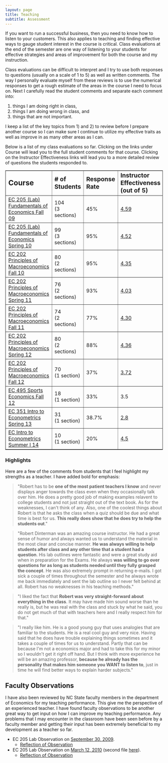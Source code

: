 ```yaml
---
layout: page
title: Teaching
subtitle: Assessment
---
```


If you want to run a successful business, then you need to know how to listen to your customers. This also applies to teaching and finding effective ways to gauge student interest in the course is critical. Class evaluations at the end of the semester are one way of listening to your students for effective strategies and areas of improvement for both the course and my instruction.

Class evaluations can be difficult to interpret and I try to use both responses to questions (usually on a scale of 1 to 5) as well as written comments. The way I personally evaluate myself from these reviews is to use the numerical responses to get a rough estimate of the areas in the course I need to focus on. Next I carefully read the student comments and separate each comment into:

1. things I am doing right in class,
2. things I am doing wrong in class, and
3. things that are not important.

I keep a list of the key topics from 1) and 2) to review before I prepare another course so I can make sure I continue to utilize my effective traits as well as improve in as many other areas as I can.

Below is a list of my class evaluations so far. Clicking on the links under Course will lead you to the full student comments for that course. Clicking on the Instructor Effectiveness links will lead you to a more detailed review of questions the students responded to.

<table style="text-align: left; width: 100%;" border="1" cellpadding="2"
 cellspacing="2">
  <tbody>
    <tr>
      <td><big><big><b>Course</b></big></big></td>
      <td><big><b># of Students</b></big></td>
      <td><big><b>Response Rate</b></big></td>
      <td><big><b>Instructor Effectiveness (out of 5)</b></big></td>
    </tr>
    <tr>
      <td><a href="/teaching/docs/Reviews/Comments%20F09_ec205.pdf">EC 205 (Lab) Fundamentals of Economics Fall 09</a></td>
      <td>104<br />
(3 sections)</td>
      <td>45%</td>
      <td><a href="/teaching/docs/Reviews/Qs%20F09_ec205.pdf">4.59</a></td>
    </tr>
    <tr>
      <td><a href="/teaching/docs/Reviews/Comments%20S10_ec205.pdf">EC 205 (Lab) Fundamentals of Economics Spring 10</a></td>
      <td>99<br />
(3 sections)</td>
      <td>95%</td>
      <td><a href="/teaching/docs/Reviews/Qs%20S10_ec205.pdf">4.52</a></td>
    </tr>
    <tr>
      <td><a href="/teaching/docs/Reviews/Comments%20F10_ec202.pdf">EC 202 Principles of Macroeconomics Fall 10</a></td>
      <td>80<br />
(2 sections)</td>
      <td>95%</td>
      <td><a href="/teaching/docs/Reviews/Qs%20F10_ec202.pdf">4.35</a></td>
    </tr>
    <tr>
      <td><a href="/teaching/docs/Reviews/Comments%20S11_ec202.pdf">EC 202 Principles of Macroeconomics Spring 11</a></td>
      <td>76<br />
(2 sections)</td>
      <td>93%</td>
      <td><a href="/teaching/docs/Reviews/Qs%20S11_ec202.pdf">4.03</a></td>
    </tr>
    <tr>
      <td><a href="/teaching/docs/Reviews/Comments%20F11_ec202.pdf">EC 202 Principles of Macroeconomics Fall 11</a></td>
      <td>74<br />
(2 sections)</td>
      <td>77%</td>
      <td><a href="/teaching/docs/Reviews/Qs%20F11_ec202.pdf">4.30</a></td>
    </tr>
    <tr>
      <td><a href="/teaching/docs/Reviews/Comments%20S12_ec202.pdf">EC 202 Principles of Macroeconomics Spring 12</a></td>
      <td>80<br />
(2 sections)</td>
      <td>88%</td>
      <td><a href="/teaching/docs/Reviews/Qs%20S12_ec202.pdf">4.36</a></td>
    </tr>
    <tr>
      <td><a href="/teaching/docs/Reviews/Student%20Comments%20F12_006.pdf">EC 202 Principles of Macroeconomics Fall 12</a></td>
      <td>70<br />
(1 section)</td>
      <td>37%</td>
      <td><a href="/teaching/docs/Reviews/Student%20Qs%20F12_006.pdf">3.72</a></td>
    </tr>
    <tr>
      <td><a href="/teaching/docs/Reviews/Eval%20EC%20495.pdf">EC 495 Sports Economics Fall 12</a></td>
      <td>18<br />
(1 section)</td>
      <td>33%</td>
      <td>3.5</td>
    </tr>
<tr>
      <td><a href="/teaching/docs/Reviews/Student_Comments_S14_001.pdf">EC 351 Intro to Econometrics Spring 13</a></td>
      <td>31<br />
(1 section)</td>
      <td>38.7%</td>
      <td><a href="/teaching/docs/Reviews/Student_Qs_S14_001.pdf">2.8</a></td>
    </tr>
<tr>
      <td><a href="/teaching/docs/Reviews/Student_Comments_SI14_001.pdf">EC Intro to Econometrics Summer I 14</a></td>
      <td>10<br />
(1 section)</td>
      <td>20%</td>
      <td><a href="/teaching/docs/Reviews/Student_Qs_SI14_001.pdf">4.5</a></td>
    </tr>
  </tbody>
</table>


### Highlights

Here are a few of the comments from students that I feel highlight my strengths as a teacher. I have added bold for emphasis:

>"Robert has to be **one of the most patient teachers I know** and never displays anger towards the class even when they occasionally talk over him. He does a pretty good job of making examples relavent to college students and not just straight out of the text book. As for the weaknesses, I can't think of any. Also, one of the coolest things about Robert is that he asks the class when a quiz should be due and what time is best for us. **This really does show that he does try to help the students out**."

>"Robert Dinterman was an amazing course instructor. He had a great sense of humor and always wanted us to understand the material in the most clear and concise manner. **He was always willing to help students after class and any other time that a student had a question**. His lab outlines were fantastic and were a great study aid when in preparation for the Exams. He always **was willing to go over questions for as long as students needed until they fully grasped the concept**. He was also extremely prompt in returning e-mails. I got sick a couple of times throughout the semester and he always wrote me back immediately and sent the lab outline so I never felt behind at all. Robert has no weaknesses in his teaching methods."

>"I liked the fact that **Robert was very straight-forward about everything in the class**. It may have made him sound worse than he really is, but he was real with the class and stuck by what he said, you do not get much of that with teachers here and I really respect him for that."

>"I really like him. He is a good young guy that uses analogies that are familiar to the students. He is a real cool guy and very nice. Having said that he does have trouble explaining things sometimes and it takes a couple of times for us to understand. Partly that can be because I'm not a economics major and had to take this for my minor so I wouldn't get it right off hand. But I think with more experience he will be an amazing professor, **because he already has the personality that makes him someone you WANT to listen to**, just in time he will find better ways to explain harder subjects."


## Faculty Observations

I have also been reviewed by NC State faculty members in the department of Economics for my teaching performance. This give me the perspective of an experienced teacher. I have found faculty observations to be another great way to get input on how I can improve my teaching performance. Any problems that I may encounter in the classroom have been seen before by a faculty member and getting their input has been extremely beneficial to my development as a teacher so far.


* EC 205 Lab Observation on [September 30, 2009](/teaching/docs/Reviews/Tamah%20Observation%209-30.pdf).
   * [Reflection of Observation](/teaching/docs/Reviews/Observation%20Reflection%209-30.pdf)
* EC 205 Lab Observation on [March 12, 2010](/teaching/docs/Reviews/Tamah%20Observation%203-12%20%281%29.JPG) (second file [here](/teaching/docs/Reviews/Tamah%20Observation%203-12%20%282%29.JPG)).
   * [Reflection of Observation](/teaching/docs/Reviews/Observation%20Reflection%203-12.pdf)